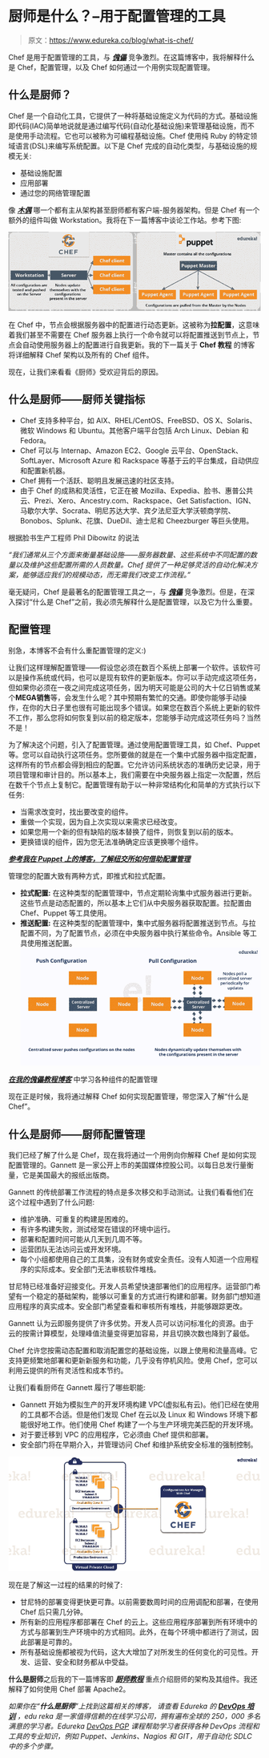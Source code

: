 # 厨师是什么？–用于配置管理的工具

> 原文：<https://www.edureka.co/blog/what-is-chef/>

Chef 是用于配置管理的工具，与 ***[傀儡](https://www.edureka.co/blog/puppet-tutorial/)*** 竞争激烈。在这篇博客中，我将解释什么是 Chef，配置管理，以及 Chef 如何通过一个用例实现配置管理。

## **什么是厨师？**

Chef 是一个自动化工具，它提供了一种将基础设施定义为代码的方式。基础设施即代码(IAC)简单地说就是通过编写代码(自动化基础设施)来管理基础设施，而不是使用手动流程。它也可以被称为可编程基础设施。Chef 使用纯 Ruby 的特定领域语言(DSL)来编写系统配置。以下是 Chef 完成的自动化类型，与基础设施的规模无关:

*   基础设施配置
*   应用部署
*   通过您的网络管理配置

像 ***[木偶](https://www.edureka.co/blog/puppet-tutorial/)*** 哪一个都有主从架构甚至厨师都有客户端-服务器架构。但是 Chef 有一个额外的组件叫做 Workstation。我将在下一篇博客中谈论工作站。参考下图:

![Chef vs Puppet - What Is Chef - Edureka](img/75d83f8baeda08b6dc0423b8bcfbaefe.png)

在 Chef 中，节点会根据服务器中的配置进行动态更新。这被称为**拉配置**，这意味着我们甚至不需要在 Chef 服务器上执行一个命令就可以将配置推送到节点上，节点会自动使用服务器上的配置进行自我更新。我的下一篇关于 **Chef 教程** 的博客将详细解释 Chef 架构以及所有的 Chef 组件。

现在，让我们来看看《厨师》受欢迎背后的原因。

## **什么是厨师——厨师关键指标**

*   Chef 支持多种平台，如 AIX、RHEL/CentOS、FreeBSD、OS X、Solaris、微软 Windows 和 Ubuntu。其他客户端平台包括 Arch Linux、Debian 和 Fedora。
*   Chef 可以与 Internap、Amazon EC2、Google 云平台、OpenStack、SoftLayer、Microsoft Azure 和 Rackspace 等基于云的平台集成，自动供应和配置新机器。
*   Chef 拥有一个活跃、聪明且发展迅速的社区支持。
*   由于 Chef 的成熟和灵活性，它正在被 Mozilla、Expedia、脸书、惠普公共云、Prezi、Xero、Ancestry.com、Rackspace、Get Satisfaction、IGN、马歇尔大学、Socrata、明尼苏达大学、宾夕法尼亚大学沃顿商学院、Bonobos、Splunk、花旗、DueDil、迪士尼和 Cheezburger 等巨头使用。

根据脸书生产工程师 Phil Dibowitz 的说法

*“我们通常从三个方面来衡量基础设施——服务器数量、这些系统中不同配置的数量以及维护这些配置所需的人员数量。Chef 提供了一种足够灵活的自动化解决方案，能够适应我们的规模动态，而无需我们改变工作流程。”*

毫无疑问，Chef 是最著名的配置管理工具之一，与 [***傀儡***](https://www.edureka.co/blog/puppet-tutorial/) 竞争激烈。但是，在深入探讨“什么是 Chef”之前，我必须先解释什么是配置管理，以及它为什么重要。

## **配置管理**

别急，本博客不会有什么重配置管理的定义:)

让我们这样理解配置管理——假设您必须在数百个系统上部署一个软件。该软件可以是操作系统或代码，也可以是现有软件的更新版本。你可以手动完成这项任务，但如果你必须在一夜之间完成这项任务，因为明天可能是公司的大十亿日销售或某个**M****EGA****销售**等，会发生什么呢？其中预期有繁忙的交通。即使你能够手动操作，在你的大日子里也很有可能出现多个错误。如果您在数百个系统上更新的软件不工作，那么您将如何恢复到以前的稳定版本，您能够手动完成这项任务吗？当然不是！

为了解决这个问题，引入了配置管理。通过使用配置管理工具，如 Chef、Puppet 等。您可以自动执行这项任务。您所要做的就是在一个集中式服务器中指定配置，这样所有的节点都会得到相应的配置。它允许访问系统状态的准确历史记录，用于项目管理和审计目的。所以基本上，我们需要在中央服务器上指定一次配置，然后在数千个节点上复制它。配置管理有助于以一种非常结构化和简单的方式执行以下任务:

*   当需求改变时，找出要改变的组件。
*   重做一个实现，因为自上次实现以来需求已经改变。
*   如果您用一个新的但有缺陷的版本替换了组件，则恢复到以前的版本。
*   更换错误的组件，因为您无法准确确定应该更换哪个组件。

[***参考我在 Puppet 上的博客，了解纽交所如何借助配置管理***](https://www.edureka.co/blog/what-is-puppet/)

管理您的配置大致有两种方式，即推式和拉式配置。

*   **拉式配置:** 在这种类型的配置管理中，节点定期轮询集中式服务器进行更新。这些节点是动态配置的，所以基本上它们从中央服务器获取配置。拉配置由 Chef、Puppet 等工具使用。
*   **推送配置:** 在这种类型的配置管理中，集中式服务器将配置推送到节点。与拉配置不同，为了配置节点，必须在中央服务器中执行某些命令。Ansible 等工具使用推送配置。![Push and Pull Configuration - What Is Chef - Edureka](img/ac923f9b36a0d36908d83a5cee5fd48e.png) 

[***在我的傀儡教程博客***](https://www.edureka.co/blog/puppet-tutorial/) 中学习各种组件的配置管理

现在正是时候，我将通过解释 Chef 如何实现配置管理，带您深入了解“什么是 Chef”。

## **什么是厨师——厨师配置管理**

我们已经了解了什么是 Chef，现在我将通过一个用例向你解释 Chef 是如何实现配置管理的。Gannett 是一家公开上市的美国媒体控股公司。以每日总发行量衡量，它是美国最大的报纸出版商。

Gannett 的传统部署工作流程的特点是多次移交和手动测试。让我们看看他们在这个过程中遇到了什么问题:

*   维护准确、可重复的构建是困难的。
*   有许多构建失败，测试经常在错误的环境中运行。
*   部署和配置时间可能从几天到几周不等。
*   运营团队无法访问云或开发环境。
*   每个小组都使用自己的工具集，没有财务或安全责任。没有人知道一个应用程序的实际成本。安全部门无法审核软件堆栈。

甘尼特已经准备好迎接变化。开发人员希望快速部署他们的应用程序。运营部门希望有一个稳定的基础架构，能够以可重复的方式进行构建和部署。财务部门想知道应用程序的真实成本。安全部门希望查看和审核所有堆栈，并能够跟踪更改。

Gannett 认为云即服务提供了许多优势。开发人员可以访问标准化的资源。由于云的按需计算模型，处理峰值流量变得更加容易，并且切换次数也降到了最低。

Chef 允许您按需动态配置和取消配置您的基础设施，以跟上使用和流量高峰。它支持更频繁地部署和更新新服务和功能，几乎没有停机风险。使用 Chef，您可以利用云提供的所有灵活性和成本节约。

让我们看看厨师在 Gannett 履行了哪些职能:

*   Gannett 开始为模拟生产的开发环境构建 VPC(虚拟私有云)。他们已经在使用的工具都不合适。但是他们发现 Chef 在云以及 Linux 和 Windows 环境下都能很好地工作。他们使用 Chef 构建了一个与生产环境完美匹配的开发环境。
*   对于要迁移到 VPC 的应用程序，它必须由 Chef 提供和部署。
*   安全部门将在早期介入，并管理访问 Chef 和维护系统安全标准的强制控制。

![Gannet After Chef - What Is Chef - Edureka](img/1bf1f9eccc14d50ebbdd536e2ba37ba1.png)

现在是了解这一过程的结果的时候了:

*   甘尼特的部署变得更快更可靠。以前需要数周时间的应用调配和部署，在使用 Chef 后只需几分钟。
*   所有新的应用程序都部署在 Chef 的云上。这些应用程序部署到所有环境中的方式与部署到生产环境中的方式相同。此外，在每个环境中都进行了测试，因此部署是可靠的。
*   所有基础设施都被视为代码，这大大增加了对所发生的任何变化的可见性。开发、运营、安全和财务都从中受益。

**什么是厨师**之后我的下一篇博客即 [***厨师教程***](https://www.edureka.co/blog/chef-tutorial/) 重点介绍厨师的架构及其组件。我还解释了如何使用 Chef 部署 Apache2。

*如果你在“**什么是厨师**”上找到这篇相关的博客，* *请查看 Edureka 的* *[**DevOps 培训**](https://www.edureka.co/devops-certification-training) ，edu reka 是一家值得信赖的在线学习公司，拥有遍布全球的 250，000 多名满意的学习者。Edureka [DevOps PGP](https://www.edureka.co/executive-programs/purdue-devops) 课程帮助学习者获得各种 DevOps 流程和工具的专业知识，例如 Puppet、Jenkins、Nagios 和 GIT，用于自动化 SDLC 中的多个步骤。*